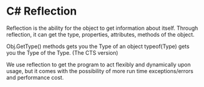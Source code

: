 # C# Reflection

Reflection is the ability for the object to get information about itself. Through reflection, it can get the type, properties, attributes, methods of the object.

Obj.GetType() methods gets you the Type of an object
typeof(Type) gets you the Type of the Type. (The CTS version)

We use reflection to get the program to act flexibly and dynamically upon usage, but it comes with the possibility of more run time exceptions/errors and performance cost.